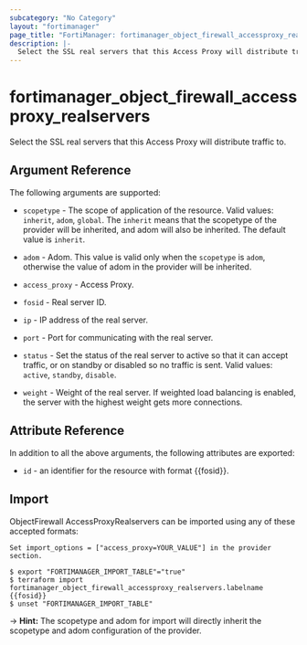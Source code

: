 ```yaml
---
subcategory: "No Category"
layout: "fortimanager"
page_title: "FortiManager: fortimanager_object_firewall_accessproxy_realservers"
description: |-
  Select the SSL real servers that this Access Proxy will distribute traffic to.
---
```


# fortimanager_object_firewall_accessproxy_realservers
Select the SSL real servers that this Access Proxy will distribute traffic to.

## Argument Reference


The following arguments are supported:

* `scopetype` - The scope of application of the resource. Valid values: `inherit`, `adom`, `global`. The `inherit` means that the scopetype of the provider will be inherited, and adom will also be inherited. The default value is `inherit`.
* `adom` - Adom. This value is valid only when the `scopetype` is `adom`, otherwise the value of adom in the provider will be inherited.
* `access_proxy` - Access Proxy.

* `fosid` - Real server ID.
* `ip` - IP address of the real server.
* `port` - Port for communicating with the real server.
* `status` - Set the status of the real server to active so that it can accept traffic, or on standby or disabled so no traffic is sent. Valid values: `active`, `standby`, `disable`.

* `weight` - Weight of the real server. If weighted load balancing is enabled, the server with the highest weight gets more connections.


## Attribute Reference

In addition to all the above arguments, the following attributes are exported:
* `id` - an identifier for the resource with format {{fosid}}.

## Import

ObjectFirewall AccessProxyRealservers can be imported using any of these accepted formats:
```
Set import_options = ["access_proxy=YOUR_VALUE"] in the provider section.

$ export "FORTIMANAGER_IMPORT_TABLE"="true"
$ terraform import fortimanager_object_firewall_accessproxy_realservers.labelname {{fosid}}
$ unset "FORTIMANAGER_IMPORT_TABLE"
```
-> **Hint:** The scopetype and adom for import will directly inherit the scopetype and adom configuration of the provider.
